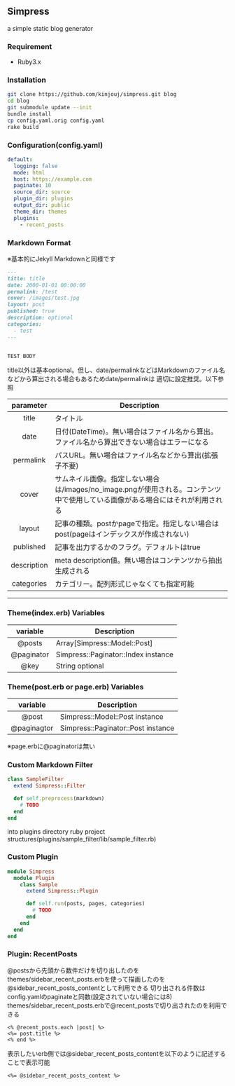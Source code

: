## Simpress


a simple static blog generator


### Requirement


* Ruby3.x


### Installation


```bash
git clone https://github.com/kinjouj/simpress.git blog
cd blog
git submodule update --init
bundle install
cp config.yaml.orig config.yaml
rake build
```


### Configuration(config.yaml)


```yaml
default:
  logging: false
  mode: html
  host: https://example.com
  paginate: 10
  source_dir: source
  plugin_dir: plugins
  output_dir: public
  theme_dir: themes
  plugins:
    - recent_posts
```


### Markdown Format


※基本的にJekyll Markdownと同様です


```markdown
---
title: title
date: 2000-01-01 00:00:00
permalink: /test
cover: /images/test.jpg
layout: post
published: true
description: optional
categories:
  - test
---


TEST BODY
```


title以外は基本optional。但し、date/permalinkなどはMarkdownのファイル名などから算出される場合もあるためdate/permalinkは
適切に設定推奨。以下参照


|parameter  |Description|
|:-------:  |-----------|
|title      |タイトル   |
|date       |日付(DateTime)。無い場合はファイル名から算出。ファイル名から算出できない場合はエラーになる|
|permalink  |パスURL。無い場合はファイル名などから算出(拡張子不要)|
|cover      |サムネイル画像。指定しない場合は/images/no_image.pngが使用される。コンテンツ中で使用している画像がある場合にはそれが利用される|
|layout     |記事の種類。postかpageで指定。指定しない場合はpost(pageはインデックスが作成されない)|
|published  |記事を出力するかのフラグ。デフォルトはtrue|
|description|meta description値。無い場合はコンテンツから抽出生成される|
|categories |カテゴリー。配列形式じゃなくても指定可能|


---


### Theme(index.erb) Variables


|variable  |Description|
|:--------:|-----------|
|@posts    |Array[Simpress::Model::Post]|
|@paginator|Simpress::Paginator::Index instance|
|@key      |String optional|


### Theme(post.erb or page.erb) Variables


|variable|Description|
|:---------:|-----------|
|@post      |Simpress::Model::Post instance|
|@paginagtor|Simpress::Paginator::Post instance|


※page.erbに@paginatorは無い


### Custom Markdown Filter


```ruby
class SampleFilter
  extend Simpress::Filter

  def self.preprocess(markdown)
    # TODO
  end
end
```


into plugins directory ruby project structures(plugins/sample_filter/lib/sample_filter.rb)


### Custom Plugin


```ruby
module Simpress
  module Plugin
    class Sample
      extend Simpress::Plugin

      def self.run(posts, pages, categories)
        # TODO
      end
    end
  end
end
```


### Plugin: RecentPosts


@postsから先頭から数件だけを切り出したのをthemes/sidebar_recent_posts.erbを使って描画したのを@sidebar_recent_posts_contentとして利用できる
切り出される件数はconfig.yamlのpaginateと同数(設定されていない場合には8)
themes/sidebar_recent_posts.erbで@recent_postsで切り出されたのを利用できる


```erb
<% @recent_posts.each |post| %>
<%= post.title %>
<% end %>
```


表示したいerb側では@sidebar_recent_posts_contentを以下のように記述することで表示可能


```erb
<%= @sidebar_recent_posts_content %>
```

